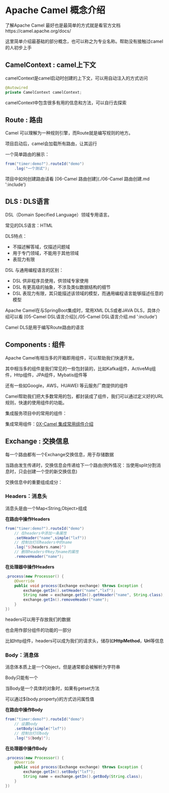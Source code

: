 # Apache Camel 概念介绍

了解Apache Camel 最好也是最简单的方式就是看官方文档https://camel.apache.org/docs/

这里简单介绍最基础的部分概念，也可以称之为专业名称。帮助没有接触过camel的人初步上手



## CamelContext : camel上下文

camelContext是camel启动时创建的上下文，可以用自动注入的方式访问

```java
@Autowired
private CamelContext camelContext;
```

camelContext中包含很多有用的信息和方法，可以自行去探索



## Route : 路由

Camel 可以理解为一种规则引擎，而Route就是编写规则的地方。

项目启动后，camel会加载所有路由，让其运行

一个简单路由的展示：

```groovy
from("timer:demo?").routeId("demo")
	.log("一个测试");
```

项目中如何创建路由请看  [06-Camel 路由创建](./06-Camel 路由创建.md ':include') 

## DLS : DLS语言

DSL（Domain Specified Language）领域专用语言。

常见的DLS语言：HTML

DLS特点：

- 不描述解答域，仅描述问题域
- 用于专门领域，不能用于其他领域
- 表现力有限

DSL 与通用编程语言的区别：

- DSL 供非程序员使用，供领域专家使用
- DSL 有更高级的抽象，不涉及类似数据结构的细节
- DSL 表现力有限，其只能描述该领域的模型，而通用编程语言能够描述任意的模型

Apache Camel在与SpringBoot集成时，常用XML DLS或者JAVA DLS，具体介绍可以看 [05-Camel DSL语言介绍](./05-Camel DSL语言介绍.md ':include')

Camel DLS是用于编写Route路由的语言



## Components : 组件

Apache Camel有相当多的开箱即用组件，可以帮助我们快速开发。

其中相当多的组件是我们常见的一些包封装的，比如Kafka组件，ActiveMq组件，Http组件，JPA组件，Mybatis组件等

还有一些如Google，AWS，HUAWEI 等云服务厂商提供的组件

Camel帮助我们把大多数常用的包，都封装成了组件，我们可以通过定义好的URL规则，快速的使用组件的功能。

集成服务项目中的常用的组件：

集成常用组件：[0X-Camel 集成常用组件介绍](./0X-集成常用组件介绍.md ':include')



## Exchange : 交换信息

每一个路由都有一个Exchange交换信息，用于存储数据

当路由发生传递时，交换信息会传递给下一个路由(例外情况：当使用split分割消息时，只会创建一个空的新交换信息)

交换信息中的重要组成成分：

### Headers：消息头

消息头是由一个Map<String,Object>组成

**在路由中操作Headers**

```groovy
from("timer:demo?").routeId("demo")
	// 在headers中添加一条属性
	.setHeader("name",simple("lxf"))
	// 控制台打印headers中的name
	.log("${headers.name}")
	// 删除headers中key为name的属性
	.removeHeader("name");
```

**在处理器中操作Headers**

```java
.process(new Processor() {
    @Override
    public void process(Exchange exchange) throws Exception {
        exchange.getIn().setHeader("name","lxf");
        String name = exchange.getIn().getHeader("name", String.class);
        exchange.getIn().removeHeader("name");
    }
})
```



headers可以用于存放我们的数据

也会用作部分组件的功能的一部分

比如http组件，headers可以成为我们的请求头，储存如**HttpMethod**，**Uri**等信息

### Body：消息体

消息体本质上是一个Object，但是通常都会被解析为字符串

Body只能有一个

当Body是一个具体的对象时，如果有getset方法

可以通过${body.property}的方式访问属性值

**在路由中操作Body**

```groovy
from("timer:demo?").routeId("demo")
	// 设置body
	.setBody(simple("lxf"))
	// 控制台打印body
	.log("${body}");
```

**在处理器中操作Body**

```java
.process(new Processor() {
    @Override
    public void process(Exchange exchange) throws Exception {
        exchange.getIn().setBody("lxf");
        String name = exchange.getIn().getBody(String.class);
    }
})
```

